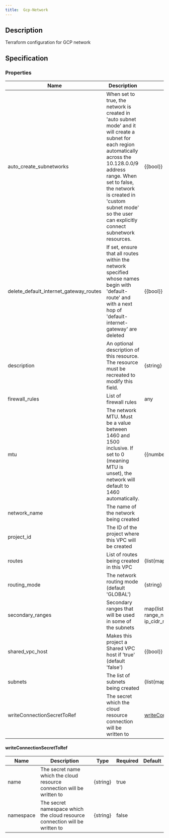 ```yaml
---
title:  Gcp-Network
---
```


## Description

Terraform configuration for GCP network

## Specification


### Properties

 Name | Description | Type | Required | Default 
 ------------ | ------------- | ------------- | ------------- | ------------- 
 auto_create_subnetworks | When set to true, the network is created in 'auto subnet mode' and it will create a subnet for each region automatically across the 10.128.0.0/9 address range. When set to false, the network is created in 'custom subnet mode' so the user can explicitly connect subnetwork resources. | \{\{bool\}\} | false |  
 delete_default_internet_gateway_routes | If set, ensure that all routes within the network specified whose names begin with 'default-route' and with a next hop of 'default-internet-gateway' are deleted | \{\{bool\}\} | false |  
 description | An optional description of this resource. The resource must be recreated to modify this field. | \{string\} | false |  
 firewall_rules | List of firewall rules | any | false |  
 mtu | The network MTU. Must be a value between 1460 and 1500 inclusive. If set to 0 (meaning MTU is unset), the network will default to 1460 automatically. | \{\{number\}\} | false |  
 network_name | The name of the network being created |  | true |  
 project_id | The ID of the project where this VPC will be created |  | true |  
 routes | List of routes being created in this VPC | \{list(map(\{string\}))\} | false |  
 routing_mode | The network routing mode (default 'GLOBAL') | \{string\} | false |  
 secondary_ranges | Secondary ranges that will be used in some of the subnets | map(list(object({ range_name = \{string\}, ip_cidr_range = \{string\} }))) | false |  
 shared_vpc_host | Makes this project a Shared VPC host if 'true' (default 'false') | \{\{bool\}\} | false |  
 subnets | The list of subnets being created | \{list(map(\{string\}))\} | true |  
 writeConnectionSecretToRef | The secret which the cloud resource connection will be written to | [writeConnectionSecretToRef](#writeConnectionSecretToRef) | false |  


#### writeConnectionSecretToRef

 Name | Description | Type | Required | Default 
 ------------ | ------------- | ------------- | ------------- | ------------- 
 name | The secret name which the cloud resource connection will be written to | \{string\} | true |  
 namespace | The secret namespace which the cloud resource connection will be written to | \{string\} | false |  
